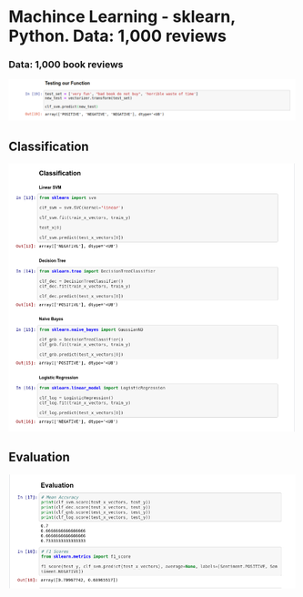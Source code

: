 # Machince Learning - sklearn, Python. Data: 1,000 reviews
### Data: 1,000 book reviews

![Alt text](https://github.com/Hassan-Mallah/MachineLearningPy/blob/master/Screenshot.png)

## Classification

![Alt text](https://github.com/Hassan-Mallah/MachineLearningPy/blob/master/ScreenshotClassification.png)


## Evaluation

![Alt text](https://github.com/Hassan-Mallah/MachineLearningPy/blob/master/Evaluation.png)
